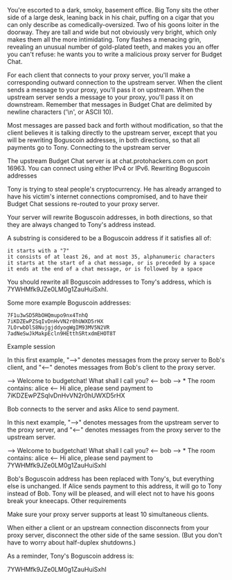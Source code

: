 
You're escorted to a dark, smoky, basement office. Big Tony sits the other side of a large desk, leaning back in his chair, puffing on a cigar that you can only describe as comedically-oversized. Two of his goons loiter in the doorway. They are tall and wide but not obviously very bright, which only makes them all the more intimidating. Tony flashes a menacing grin, revealing an unusual number of gold-plated teeth, and makes you an offer you can't refuse: he wants you to write a malicious proxy server for Budget Chat.

For each client that connects to your proxy server, you'll make a corresponding outward connection to the upstream server. When the client sends a message to your proxy, you'll pass it on upstream. When the upstream server sends a message to your proxy, you'll pass it on downstream. Remember that messages in Budget Chat are delimited by newline characters ('\n', or ASCII 10).

Most messages are passed back and forth without modification, so that the client believes it is talking directly to the upstream server, except that you will be rewriting Boguscoin addresses, in both directions, so that all payments go to Tony.
Connecting to the upstream server

The upstream Budget Chat server is at chat.protohackers.com on port 16963. You can connect using either IPv4 or IPv6.
Rewriting Boguscoin addresses

Tony is trying to steal people's cryptocurrency. He has already arranged to have his victim's internet connections compromised, and to have their Budget Chat sessions re-routed to your proxy server.

Your server will rewrite Boguscoin addresses, in both directions, so that they are always changed to Tony's address instead.

A substring is considered to be a Boguscoin address if it satisfies all of:

    it starts with a "7"
    it consists of at least 26, and at most 35, alphanumeric characters
    it starts at the start of a chat message, or is preceded by a space
    it ends at the end of a chat message, or is followed by a space

You should rewrite all Boguscoin addresses to Tony's address, which is 7YWHMfk9JZe0LM0g1ZauHuiSxhI.

Some more example Boguscoin addresses:

    7F1u3wSD5RbOHQmupo9nx4TnhQ
    7iKDZEwPZSqIvDnHvVN2r0hUWXD5rHX
    7LOrwbDlS8NujgjddyogWgIM93MV5N2VR
    7adNeSwJkMakpEcln9HEtthSRtxdmEHOT8T

Example session

In this first example, "-->" denotes messages from the proxy server to Bob's client, and "<--" denotes messages from Bob's client to the proxy server.

--> Welcome to budgetchat! What shall I call you?
<-- bob
--> * The room contains: alice
<-- Hi alice, please send payment to 7iKDZEwPZSqIvDnHvVN2r0hUWXD5rHX

Bob connects to the server and asks Alice to send payment.

In this next example, "-->" denotes messages from the upstream server to the proxy server, and "<--" denotes messages from the proxy server to the upstream server.

--> Welcome to budgetchat! What shall I call you?
<-- bob
--> * The room contains: alice
<-- Hi alice, please send payment to 7YWHMfk9JZe0LM0g1ZauHuiSxhI

Bob's Boguscoin address has been replaced with Tony's, but everything else is unchanged. If Alice sends payment to this address, it will go to Tony instead of Bob. Tony will be pleased, and will elect not to have his goons break your kneecaps.
Other requirements

Make sure your proxy server supports at least 10 simultaneous clients.

When either a client or an upstream connection disconnects from your proxy server, disconnect the other side of the same session. (But you don't have to worry about half-duplex shutdowns.)

As a reminder, Tony's Boguscoin address is:

7YWHMfk9JZe0LM0g1ZauHuiSxhI
